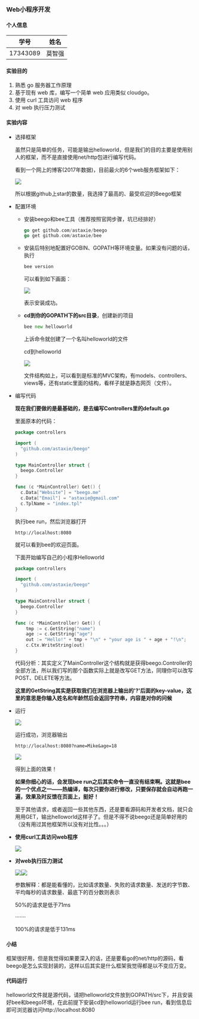 ### Web小程序开发

#### 个人信息

| 学号     | 姓名   |
| -------- | ------ |
| 17343089 | 莫智强 |

#### 实验目的

1. 熟悉 go 服务器工作原理
2. 基于现有 web 库，编写一个简单 web 应用类似 cloudgo。
3. 使用 curl 工具访问 web 程序
4. 对 web 执行压力测试

#### 实验内容

- 选择框架

  虽然只是简单的任务，可能是输出helloworld，但是我们的目的主要是使用别人的框架，而不是直接使用net/http包进行编写代码。

  看到一个网上的博客(2017年数据)，目前最火的6个web服务框架如下：

  ![](img/1.PNG)

  所以根据github上star的数量，我选择了最高的、最受欢迎的Beego框架

- 配置环境

  - 安装beego和bee工具（推荐按照官网步骤，坑已经排好）

    ```go
    go get github.com/astaxie/beego
    go get github.com/astaxie/bee
    ```

  - 安装后特别地配置好GOBIN、GOPATH等环境变量。如果没有问题的话，执行

    ```go
    bee version
    ```

    可以看到如下画面：

    ![](img/2.PNG)

    表示安装成功。

  - **cd到你的GOPATH下的src目录**，创建新的项目

    ```go
    bee new helloworld
    ```

    上诉命令就创建了一个名叫helloworld的文件

    cd到helloworld

    ![](img/3.PNG)

    文件结构如上，可以看到是标准的MVC架构，有models、controllers、views等，还有static里面的结构，看样子就是静态网页（文件）。

- 编写代码

  **现在我们要做的是最基础的，是去编写Controllers里的default.go**

  里面原本的代码：

  ```go
  package controllers
  
  import (
  	"github.com/astaxie/beego"
  )
  
  type MainController struct {
  	beego.Controller
  }
  
  func (c *MainController) Get() {
  	c.Data["Website"] = "beego.me"
  	c.Data["Email"] = "astaxie@gmail.com"
  	c.TplName = "index.tpl"
  }
  ```

  执行bee run，然后浏览器打开

  ```
  http://localhost:8080
  ```

  就可以看到bee的欢迎页面。

  下面开始编写自己的小程序Helloworld

  ```go
  package controllers
  
  import (
  	"github.com/astaxie/beego"
  )
  
  type MainController struct {
  	beego.Controller
  }
  
  func (c *MainController) Get() {
      tmp := c.GetString("name")
      age := c.GetString("age")
      out := "Hello!" + tmp + "\n" + "your age is " + age + "!\n";
      c.Ctx.WriteString(out)  
  }
  ```

  代码分析：其实定义了MainController这个结构就是获得beego.Controller的全部方法，所以我们写的那个函数实际上就是改写GET方法，同理你可以改写POST、DELETE等方法。

  **这里的GetString其实是获取我们在浏览器上输出的'?'后面的key-value，这里的意思是你输入姓名和年龄然后会返回字符串，内容是对你的问候**

- 运行

  ![](img/4.PNG)

  运行成功，浏览器输出

  ```
  http://localhost:8080?name=Mike&age=18
  ```

  ![](img/5.PNG)

  得到上面的效果！

  **如果你细心的话，会发现bee run之后其实命令一直没有结束啊。这就是bee的一个优点之一——热编译，每次只要你进行修改，只要保存就会自动再跑一遍，效果及时反馈在页面上，挺好！**

  至于其他请求，或者返回一些其他东西，还是要看源码和开发者文档，就只会用用GET，输出helloworld这样子了。但是不得不说beego还是简单好用的（没有用过其他框架所以没有对比性。。。）

- **使用curl工具访问web程序**

  ![](img/6.PNG)

- **对web执行压力测试**

  ![](img/7.PNG)![](img/8.PNG)

  参数解释：都是能看懂的，比如请求数量、失败的请求数量、发送的字节数、平均每秒的请求数量、最底下的百分数则表示

  50%的请求是低于71ms

  ·······

  100%的请求是低于131ms

#### 小结

框架很好用，但是我觉得如果要深入的话，还是要看go的net/http的源码，看beego是怎么实现封装的，这样以后其实是什么框架我觉得都是以不变应万变。

#### 代码运行

helloworld文件就是源代码，请把helloworld文件放到GOPATH/src下，并且安装好bee和beego环境，在此前提下安装cd到helloworld运行bee run，看到信息后即可浏览器访问http://localhost:8080

